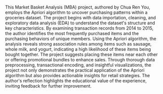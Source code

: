 This Market Basket Analysis (MBA) project, authored by Chua Ren You, employs the Apriori algorithm to uncover purchasing patterns within a groceries dataset. The project begins with data importation, cleaning, and exploratory data analysis (EDA) to understand the dataset's structure and key characteristics. By examining transaction records from 2014 to 2015, the author identifies the most frequently purchased items and the purchasing behaviors of unique members. Using the Apriori algorithm, the analysis reveals strong association rules among items such as sausage, whole milk, and yogurt, indicating a high likelihood of these items being bought together. The project suggests placing these items near each other or offering promotional bundles to enhance sales. Through thorough data preprocessing, transactional encoding, and insightful visualizations, the project not only demonstrates the practical application of the Apriori algorithm but also provides actionable insights for retail strategies. The author's reflection highlights the educational value of the experience, inviting feedback for further improvement.
